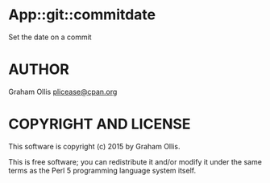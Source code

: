# App::git::commitdate

Set the date on a commit

# AUTHOR

Graham Ollis <plicease@cpan.org>

# COPYRIGHT AND LICENSE

This software is copyright (c) 2015 by Graham Ollis.

This is free software; you can redistribute it and/or modify it under
the same terms as the Perl 5 programming language system itself.
